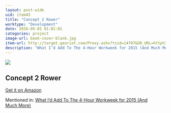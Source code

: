 ```yaml
---
layout: post-wide
uid: item43
title: "Concept 2 Rower"
worktype: "Development"
date: 2016-05-01 01:01:01
categories: project
image-url: book-cover-blank.jpg
item-url: http://target.georiot.com/Proxy.ashx?tsid=14707&GR_URL=http%3A%2F%2Fwww.amazon.com%2FConcept2-Model-Indoor-Rowing-Machine%2Fdp%2FB0092KNWA4%2F
description: "What I’d Add To The 4-Hour Workweek for 2015 (And Much More)"
---
```

<a href="http://target.georiot.com/Proxy.ashx?tsid=14707&GR_URL=http%3A%2F%2Fwww.amazon.com%2FConcept2-Model-Indoor-Rowing-Machine%2Fdp%2FB0092KNWA4%2F" target="blank"><img src="../../../../img/thumbs/book-cover-blank.jpg" class="prod-img"></a>
<h2>Concept 2 Rower</h2>
<p><a href="http://target.georiot.com/Proxy.ashx?tsid=14707&GR_URL=http%3A%2F%2Fwww.amazon.com%2FConcept2-Model-Indoor-Rowing-Machine%2Fdp%2FB0092KNWA4%2F" target="blank">Get it on Amazon</a><p>
<p>Mentioned in: <a href="http://fourhourworkweek.com/2014/12/23/4-hour-work-week-2015/" target="blank">What I’d Add To The 4-Hour Workweek for 2015 (And Much More)</a></p>
